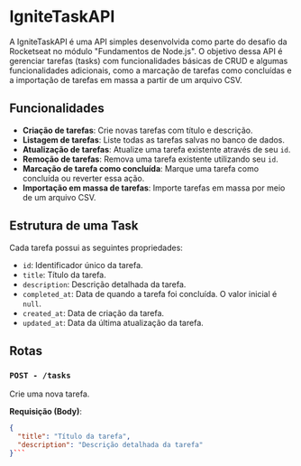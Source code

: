# IgniteTaskAPI

A IgniteTaskAPI é uma API simples desenvolvida como parte do desafio da Rocketseat no módulo "Fundamentos de Node.js". O objetivo dessa API é gerenciar tarefas (tasks) com funcionalidades básicas de CRUD e algumas funcionalidades adicionais, como a marcação de tarefas como concluídas e a importação de tarefas em massa a partir de um arquivo CSV.

## Funcionalidades

- **Criação de tarefas**: Crie novas tarefas com título e descrição.
- **Listagem de tarefas**: Liste todas as tarefas salvas no banco de dados.
- **Atualização de tarefas**: Atualize uma tarefa existente através de seu `id`.
- **Remoção de tarefas**: Remova uma tarefa existente utilizando seu `id`.
- **Marcação de tarefa como concluída**: Marque uma tarefa como concluída ou reverter essa ação.
- **Importação em massa de tarefas**: Importe tarefas em massa por meio de um arquivo CSV.

## Estrutura de uma Task

Cada tarefa possui as seguintes propriedades:

- `id`: Identificador único da tarefa.
- `title`: Título da tarefa.
- `description`: Descrição detalhada da tarefa.
- `completed_at`: Data de quando a tarefa foi concluída. O valor inicial é `null`.
- `created_at`: Data de criação da tarefa.
- `updated_at`: Data da última atualização da tarefa.

## Rotas

### `POST - /tasks`
Crie uma nova tarefa.

**Requisição (Body)**:
```json
{
  "title": "Título da tarefa",
  "description": "Descrição detalhada da tarefa"
}```
